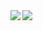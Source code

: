 <a href="https://github.com/anuraghazra/github-readme-stats">
  <img align="left" src="https://github-readme-stats.vercel.app/api?username=hakubishin3&count_private=true&show_icons=true" />
</a>
<a href="https://github.com/anuraghazra/github-readme-stats">
  <img align="left" src="https://github-readme-stats.vercel.app/api/top-langs/?username=hakubishin3&hide=jupyter%20notebook" />
</a>
